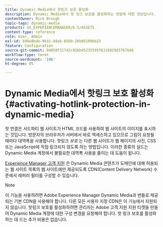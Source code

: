 ```yaml
---
title: Dynamic Media에서 핫링크 보호 활성화
description: Dynamic Media에서 핫 링크 보호를 활성화하는 방법에 대한 정보입니다.
contentOwner: Rick Brough
topic-tags: dynamic-media
products: SG_EXPERIENCEMANAGER/6.5/ASSETS
content-type: reference
role: User, Admin
exl-id: 698e8bdb-9b31-49ab-8560-26b05109bb23
feature: Configuration
source-git-commit: 04050f31742c926b45235595f6318929d3767bd8
workflow-type: tm+mt
source-wordcount: '196'
ht-degree: 0%

---
```


# Dynamic Media에서 핫링크 보호 활성화 {#activating-hotlink-protection-in-dynamic-media}

핫 연결은 서드파티 웹 사이트가 HTML 코드를 사용하여 웹 사이트의 이미지를 표시하는 것입니다. 방문자의 브라우저가 서버에서 바로 액세스하고 있으므로 그림이 요청될 때마다 대역폭을 사용합니다. 핫링크 *보호* 는 다른 웹 사이트가 웹 페이지의 사진, CSS 또는 JavaScript에 직접 링크되지 않도록 하는 방법입니다. 이러한 종류의 실드는 Dynamic Media 계정에서 불필요한 대역폭 사용을 줄이는 데 도움이 됩니다.

[Experience Manager 고객 지원](https://experienceleague.adobe.com/?support-solution=Experience+Manager#support) 은 Dynamic Media 콘텐츠가 도메인에 대해 허용되는 웹 사이트 목록의 웹 사이트에만 제공되도록 CDN(Content Delivery Network) 수준에서 레퍼러 필터를 구성할 수 있습니다.

>[!NOTE]
>
>이 기능을 사용하려면 Adobe Experience Manager Dynamic Media과 번들로 제공되는 기본 CDN을 사용해야 합니다. 다른 모든 사용자 지정 CDN은 이 기능에서 지원되지 않습니다. 핫링크 보호를 활성화하려면 관리자는 Adobe 고객 지원 지원 티켓을 만들어 Dynamic Media 계정에 대한 구성 변경을 요청해야 합니다. 핫 링크 보호를 활성화하는 데 드는 추가 비용은 없습니다.

